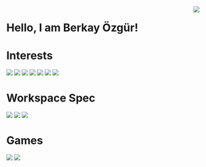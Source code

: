 <img align='right' src="https://github-readme-stats.vercel.app/api?username=brkyzgr&show_icons=true">

# Hello, I am Berkay Özgür! 

# Interests

![](https://img.shields.io/badge/c%23%20-%23239120.svg?&style=for-the-badge&logo=c-sharp&logoColor=white)
![](https://img.shields.io/badge/python-%233776AB.svg?&style=for-the-badge&logo=python&logoColor=white)
![](https://img.shields.io/badge/html5%20-%23E34F26.svg?&style=for-the-badge&logo=html5&logoColor=white)
![](https://img.shields.io/badge/django%20-%23092E20.svg?&style=for-the-badge&logo=django&logoColor=white)
![](https://img.shields.io/badge/MongoDB-%234ea94b.svg?&style=for-the-badge&logo=mongodb&logoColor=white)
![](https://img.shields.io/badge/sqlite-%2307405e.svg?&style=for-the-badge&logo=sqlite&logoColor=white)
![](https://img.shields.io/badge/unity%20-%23100000.svg?&style=for-the-badge&logo=unity&logoColor=white)

# Workspace Spec 

![](https://img.shields.io/badge/windows-lenovo%20legion%20-%230078D6.svg?&style=for-the-badge&logo=windows&logoColor=white)
![](https://img.shields.io/badge/nvidia-gtx1650-%2376B900.svg?&style=for-the-badge&logo=nvidia&logoColor=white)
![](https://img.shields.io/badge/intel-core%20i7%20-%230071C5.svg?&style=for-the-badge&logo=intel&logoColor=white)

# Games

![](https://img.shields.io/badge/Steam-%23000000.svg?&style=for-the-badge&logo=steam&logoColor=white)
![](https://img.shields.io/badge/playstation-%23003791.svg?&style=for-the-badge&logo=playstation&logoColor=white)
